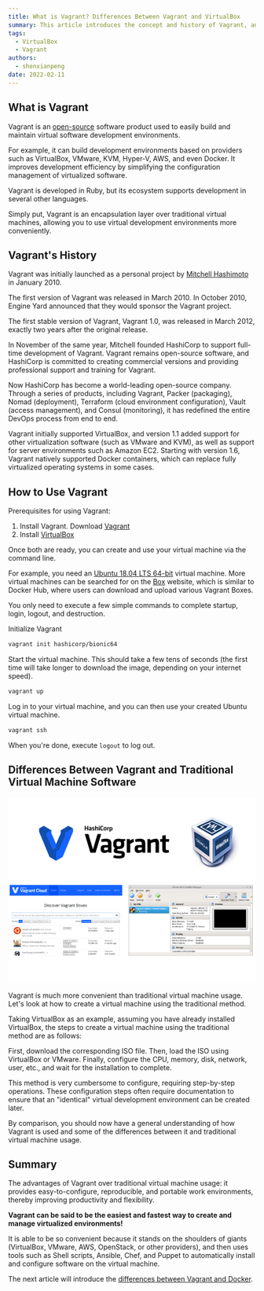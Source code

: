 ```yaml
---
title: What is Vagrant? Differences Between Vagrant and VirtualBox
summary: This article introduces the concept and history of Vagrant, and how to use Vagrant to create and manage virtual machines, emphasizing the advantages of Vagrant over traditional virtual machines.
tags:
  - VirtualBox
  - Vagrant
authors:
  - shenxianpeng
date: 2022-02-11
---
```


## What is Vagrant

Vagrant is an [open-source](https://github.com/hashicorp/vagrant) software product used to easily build and maintain virtual software development environments.

For example, it can build development environments based on providers such as VirtualBox, VMware, KVM, Hyper-V, AWS, and even Docker. It improves development efficiency by simplifying the configuration management of virtualized software.

Vagrant is developed in Ruby, but its ecosystem supports development in several other languages.

Simply put, Vagrant is an encapsulation layer over traditional virtual machines, allowing you to use virtual development environments more conveniently.

## Vagrant's History

Vagrant was initially launched as a personal project by [Mitchell Hashimoto](https://www.hashicorp.com/about?name=mitchell-hashimoto) in January 2010.

The first version of Vagrant was released in March 2010. In October 2010, Engine Yard announced that they would sponsor the Vagrant project.

The first stable version of Vagrant, Vagrant 1.0, was released in March 2012, exactly two years after the original release.

In November of the same year, Mitchell founded HashiCorp to support full-time development of Vagrant. Vagrant remains open-source software, and HashiCorp is committed to creating commercial versions and providing professional support and training for Vagrant.

Now HashiCorp has become a world-leading open-source company. Through a series of products, including Vagrant, Packer (packaging), Nomad (deployment), Terraform (cloud environment configuration), Vault (access management), and Consul (monitoring), it has redefined the entire DevOps process from end to end.

Vagrant initially supported VirtualBox, and version 1.1 added support for other virtualization software (such as VMware and KVM), as well as support for server environments such as Amazon EC2. Starting with version 1.6, Vagrant natively supported Docker containers, which can replace fully virtualized operating systems in some cases.

## How to Use Vagrant

Prerequisites for using Vagrant:

1. Install Vagrant. Download [Vagrant](https://www.vagrantup.com/downloads)
2. Install [VirtualBox](https://www.virtualbox.org/)

Once both are ready, you can create and use your virtual machine via the command line.

For example, you need an [Ubuntu 18.04 LTS 64-bit](https://app.vagrantup.com/hashicorp/boxes/bionic64) virtual machine. More virtual machines can be searched for on the [Box](https://app.vagrantup.com/boxes/search) website, which is similar to Docker Hub, where users can download and upload various Vagrant Boxes.

You only need to execute a few simple commands to complete startup, login, logout, and destruction.

Initialize Vagrant

```bash
vagrant init hashicorp/bionic64
```

Start the virtual machine. This should take a few tens of seconds (the first time will take longer to download the image, depending on your internet speed).

```bash
vagrant up
```

Log in to your virtual machine, and you can then use your created Ubuntu virtual machine.

```bash
vagrant ssh
```

When you're done, execute `logout` to log out.

## Differences Between Vagrant and Traditional Virtual Machine Software



![Vagrant](vagrant_virtualbox.png)

Vagrant is much more convenient than traditional virtual machine usage. Let's look at how to create a virtual machine using the traditional method.

Taking VirtualBox as an example, assuming you have already installed VirtualBox, the steps to create a virtual machine using the traditional method are as follows:

First, download the corresponding ISO file.
Then, load the ISO using VirtualBox or VMware.
Finally, configure the CPU, memory, disk, network, user, etc., and wait for the installation to complete.

This method is very cumbersome to configure, requiring step-by-step operations.  These configuration steps often require documentation to ensure that an "identical" virtual development environment can be created later.

By comparison, you should now have a general understanding of how Vagrant is used and some of the differences between it and traditional virtual machine usage.

## Summary

The advantages of Vagrant over traditional virtual machine usage: it provides easy-to-configure, reproducible, and portable work environments, thereby improving productivity and flexibility.

**Vagrant can be said to be the easiest and fastest way to create and manage virtualized environments!**

It is able to be so convenient because it stands on the shoulders of giants (VirtualBox, VMware, AWS, OpenStack, or other providers), and then uses tools such as Shell scripts, Ansible, Chef, and Puppet to automatically install and configure software on the virtual machine.

The next article will introduce the [differences between Vagrant and Docker](../vagrant-vs-docker/).
